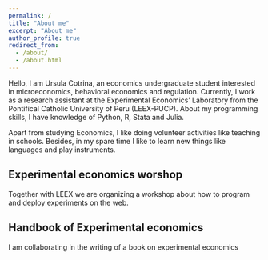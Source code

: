 ```yaml
---
permalink: /
title: "About me"
excerpt: "About me"
author_profile: true
redirect_from: 
  - /about/
  - /about.html
---
```


Hello, I am Ursula Cotrina, an economics undergraduate student interested in microeconomics, behavioral economics and regulation. Currently, I work as a research assistant at the Experimental Economics’ Laboratory from the Pontifical Catholic University of Peru (LEEX-PUCP). About my programming skills, I have knowledge of Python, R, Stata and Julia.

Apart from studying Economics, I like doing volunteer activities like teaching in schools. Besides, in my spare time I like to learn new things like languages and play instruments.

Experimental economics worshop
------
Together with LEEX we are organizing a workshop about how to program and deploy experiments on the web.

Handbook of Experimental economics
------
I am collaborating in the writing of a book on experimental economics
